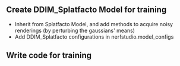 ## Create DDIM_Splatfacto Model for training

- Inherit from Splatfacto Model, and add methods to acquire noisy renderings (by perturbing the gaussians' means)
- Add DDIM_Splatfacto configurations in nerfstudio.model_configs

## Write code for training

